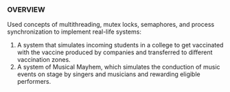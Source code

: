 ### OVERVIEW

Used concepts of multithreading, mutex locks, semaphores, and process synchronization to implement real-life systems:

1. A system that simulates incoming students in a college to get vaccinated with the vaccine produced by companies and transferred to different vaccination zones.
2. A system of Musical Mayhem, which simulates the conduction of music events on stage by singers and musicians and rewarding eligible performers.